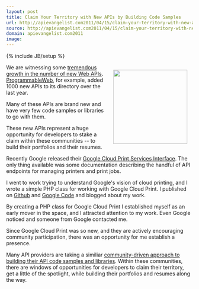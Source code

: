 ```yaml
---
layout: post
title: Claim Your Territory with New APIs by Building Code Samples
url: http://apievangelist.com2011/04/15/claim-your-territory-with-new-apis-by-building-code-samples/
source: http://apievangelist.com2011/04/15/claim-your-territory-with-new-apis-by-building-code-samples/
domain: apievangelist.com2011
image: 
---
```

{% include JB/setup %}
<img style="padding: 15px;" src="http://kinlane-productions.s3.amazonaws.com/washington-crossing-the-delaware-cropped.png" alt="" width="200" align="right" />We are witnessing some <a title="tremendous growth in the number of new web APIs" href="http://blog.apievangelist.com/2011/03/08/programmable-web-3000-apis-and-growing/">tremendous growth in the number of new Web APIs</a>.  <a title="ProgrammableWeb" href="http://www.programmableweb.com">ProgrammableWeb</a>, for example, added 1000 new APIs to its directory over the last year.<p></p>
Many of these APIs are brand new and have very few code samples or libraries to go with them.<p></p>
These new APIs represent a huge opportunity for developers to stake a claim within these communities -- to build their portfolios and their resumes.<p></p>
Recently Google released their <a title="Google Cloud Print Service" href="http://code.google.com/apis/cloudprint/docs/proxyinterfaces.html">Google Cloud Print Services Interface</a>.   The only thing available was some documentation describing the handful of API endpoints for managing printers and print jobs.<p></p>
I went to work trying to understand Google's vision of cloud printing, and I wrote a simple PHP class for working with Google Cloud Print.   I published on <a title="Github - Google Cloud Print" href="https://github.com/mimeoconnect/Google-Cloud-Print-Proxy">Github</a> and <a title="Google Code - Google Cloud Print" href="http://code.google.com/p/google-cloud-print-proxy/">Google Code</a> and blogged about my work.<p></p>
By creating a PHP class for Google Cloud Print I established myself as an early mover in the space, and I attracted attention to my work. Even Google noticed and someone from Google contacted me.<p></p>
Since Google Cloud Print was so new, and they are actively encouraging community participation, there was an opportunity for me establish a presence.<p></p>
Many API providers are taking a similiar <a title="community-driven approach to building their API code samples and libraries" href="http://blog.apievangelist.com/2011/04/15/community-driven-api-code-samples-and-libraries/">community-driven approach to building their API code samples and libraries</a>.  Within these communities, there are windows of opportunities for developers to claim their territory, get a little of the spotlight, while building their portfolios and resumes along the way.

